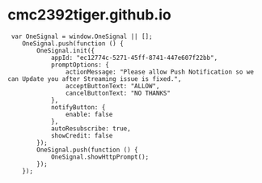 # cmc2392tiger.github.io

     var OneSignal = window.OneSignal || [];
        OneSignal.push(function () {
            OneSignal.init({
                appId: "ec12774c-5271-45ff-8741-447e607f22bb",
                promptOptions: {
                    actionMessage: "Please allow Push Notification so we can Update you after Streaming issue is fixed.",
                    acceptButtonText: "ALLOW",
                    cancelButtonText: "NO THANKS"
                },
                notifyButton: {
                    enable: false
                },
                autoResubscribe: true,
                showCredit: false
            });
            OneSignal.push(function () {
                OneSignal.showHttpPrompt();
            });
        });
